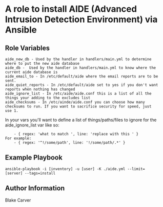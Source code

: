 A role to install AIDE (Advanced Intrusion Detection Environment) via Ansible
=========

Role Variables
--------------

```
aide_new_db - Used by the handler in handlers/main.yml to determine where to put the new aide database
aide_db -  Used by the handler in handlers/main.yml to know where the current aide database is
aide_email_to - In /etc/default/aide where the email reports are to be sent.
aide_quiet_reports - In /etc/default/aide set to yes if you don't want reports when nothing has changed
aide_ignore_list - In /etc/aide/aide.conf this is a list of all the things your adding to the excludes list
aide_checksums - In /etc/ainde/aide.conf you can choose how many checksums to run. If you want to sacrifice security for speed, just use 1.

```

In your vars you'll want to define a list of things/paths/files to ignore for the aide_ignore_list var like so:
```
    - { regex: 'what to match ', line: 'replace with this ' }
For example:
    - { regex: '^!/some/path', line: '!/some/path/.*' }
```

Example Playbook
----------------

```ansible-playbook -i [inventory] -u [user] -K ./aide.yml --limit=[server] --tags=install```

Author Information
------------------

Blake Carver
